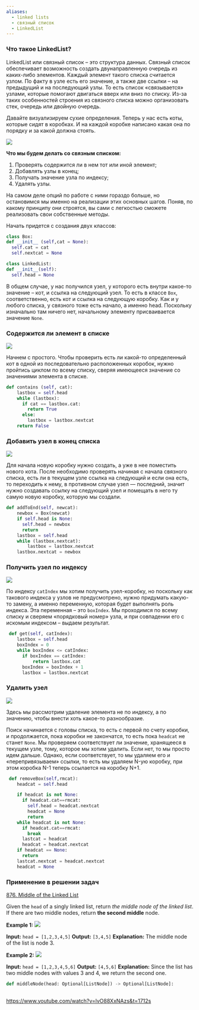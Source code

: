 ```yaml
---
aliases:
  - linked lists
  - связный список
  - LinkedList
---
```

### Что такое LinkedList?
LinkedList или связный список – это структура данных. Связный список обеспечивает возможность создать двунаправленную очередь из каких-либо элементов. Каждый элемент такого списка считается узлом. По факту в узле есть его значение, а также две ссылки – на предыдущий и на последующий узлы. То есть список «связывается» узлами, которые помогают двигаться вверх или вниз по списку. Из-за таких особенностей строения из связного списка можно организовать стек, очередь или двойную очередь.  
  
Давайте визуализируем сухие определения. Теперь у нас есть коты, которые сидят в коробках. И на каждой коробке написано какая она по порядку и за какой должна стоять.  
  
![](https://habrastorage.org/r/w1560/webt/bu/ps/qq/bupsqqzfejptv3cupqjugmawlcq.png)  
  
**Что мы будем делать со связным списком:**  
  
1. Проверять содержится ли в нем тот или иной элемент;
2. Добавлять узлы в конец;
3. Получать значение узла по индексу;
4. Удалять узлы.

  На самом деле опций по работе с ними гораздо больше, но остановимся мы именно на реализации этих основных шагов. Поняв, по какому принципу они строятся, вы сами с легкостью сможете реализовать свои собственные методы.

Начать придется с создания двух классов:  
  ```python
class Box:
  def __init__ (self,cat = None):
    self.cat = cat
    self.nextcat = None

class LinkedList:
  def __init__(self):
    self.head = None
```
В общем случае, у нас получился узел, у которого есть внутри какое-то значение – кот, и ссылка на следующий узел. То есть в классе `Box`, соответственно, есть кот и ссылка на следующую коробку. Как и у любого списка, у связного тоже есть начало, а именно head. Поскольку изначально там ничего нет, начальному элементу присваивается значение `None`.

### Содержится ли элемент в списке
  
![](https://habrastorage.org/r/w1560/webt/le/1b/pq/le1bpq792tq3byqqdbr1ah3lzew.png)  
  
Начнем с простого. Чтобы проверить есть ли какой-то определенный кот в одной из последовательно расположенных коробок, нужно пройтись циклом по всему списку, сверяя имеющееся значение со значениями элемента в списке.  
  
```python
def contains (self, cat):
    lastbox = self.head
    while (lastbox):
      if cat == lastbox.cat:
        return True
      else:
        lastbox = lastbox.nextcat
    return False
```

### Добавить узел в конец списка

![](https://habrastorage.org/r/w1560/webt/cy/ml/do/cymldocexrtjvvfvbgu9chpfoco.png)  
  
Для начала новую коробку нужно создать, а уже в нее поместить нового кота. После необходимо проверять начиная с начала связного списка, есть ли в текущем узле ссылка на следующий и если она есть, то переходить к нему, в противном случае узел — последний, значит нужно создавать ссылку на следующий узел и помещать в него ту самую новую коробку, которую мы создали.  

```python
def addToEnd(self, newcat):
    newbox = Box(newcat)
    if self.head is None:
      self.head = newbox
      return
    lastbox = self.head
    while (lastbox.nextcat):
        lastbox = lastbox.nextcat
    lastbox.nextcat = newbox
```

### Получить узел по индексу
  
![](https://habrastorage.org/r/w1560/webt/eq/s-/w3/eqs-w3pbz1qyx3eyzujo-g9zips.png)  
  
По индексу `catIndex` мы хотим получить узел-коробку, но поскольку как такового индекса у узлов не предусмотрено, нужно придумать какую-то замену, а именно переменную, которая будет выполнять роль индекса. Эта переменная – это `boxIndex`. Мы проходимся по всему списку и сверяем «порядковый номер» узла, и при совпадении его с искомым индексом – выдаем результат.

```python
 def get(self, catIndex):
    lastbox = self.head
    boxIndex = 0
    while boxIndex <= catIndex:
      if boxIndex == catIndex:
          return lastbox.cat
      boxIndex = boxIndex + 1
      lastbox = lastbox.nextcat
```

### Удалить узел
  
![](https://habrastorage.org/r/w1560/webt/bq/vu/y2/bqvuy2bdnqimrbliezpyrwdbovm.png)  
  
Здесь мы рассмотрим удаление элемента не по индексу, а по значению, чтобы внести хоть какое-то разнообразие.  
  
Поиск начинается с головы списка, то есть с первой по счету коробки, и продолжается, пока коробки не закончатся, то есть пока `headcat` не станет `None`. Мы проверяем соответствует ли значение, хранящееся в текущем узле, тому, которое мы хотим удалить. Если нет, то мы просто идем дальше. Однако, если соответствует, то мы удаляем его и «перепривязываем» ссылки, то есть мы удаляем N-ую коробку, при этом коробка N-1 теперь ссылается на коробку N+1.

```python
 def removeBox(self,rmcat):
    headcat = self.head

    if headcat is not None:
      if headcat.cat==rmcat:
        self.head = headcat.nextcat
        headcat = None
        return
    while headcat is not None:
      if headcat.cat==rmcat:
        break
      lastcat = headcat
      headcat = headcat.nextcat
    if headcat == None:
      return
    lastcat.nextcat = headcat.nextcat
    headcat = None
```

### Применение в решении задач
[876. Middle of the Linked List](https://leetcode.com/problems/middle-of-the-linked-list/)

Given the `head` of a singly linked list, return _the middle node of the linked list_.
If there are two middle nodes, return **the second middle** node.

**Example 1:**
![](https://assets.leetcode.com/uploads/2021/07/23/lc-midlist1.jpg)

**Input:** `head = [1,2,3,4,5]`
**Output:** `[3,4,5]`
**Explanation:** The middle node of the list is node 3.

**Example 2:**
![](https://assets.leetcode.com/uploads/2021/07/23/lc-midlist2.jpg)

**Input:** `head = [1,2,3,4,5,6]`
**Output:** `[4,5,6]`
**Explanation:** Since the list has two middle nodes with values 3 and 4, we return the second one.

```python
def middleNode(head: Optional[ListNode]) -> Optional[ListNode]:
	
```

https://www.youtube.com/watch?v=lvO88XxNAzs&t=1712s